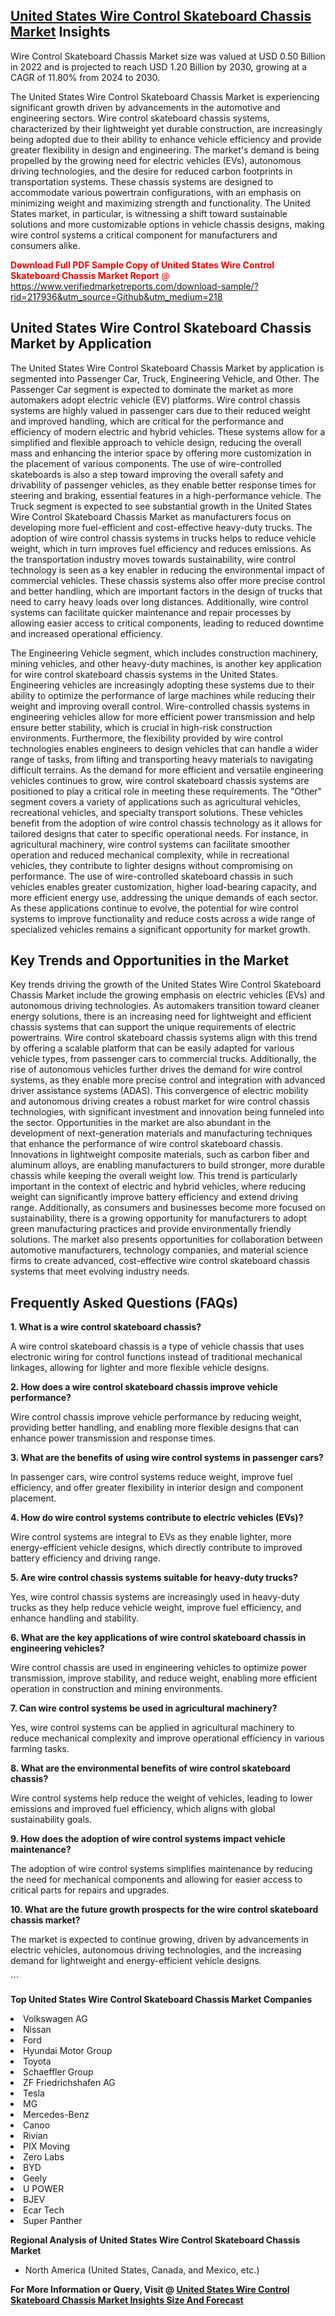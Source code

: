 <h2><a href="https://www.verifiedmarketreports.com/download-sample/?rid=217936&amp;utm_source=Github&amp;utm_medium=218" target="_blank">United States Wire Control Skateboard Chassis Market</a> Insights</h2><p>Wire Control Skateboard Chassis Market size was valued at USD 0.50 Billion in 2022 and is projected to reach USD 1.20 Billion by 2030, growing at a CAGR of 11.80% from 2024 to 2030.</p><p> <p>The United States Wire Control Skateboard Chassis Market is experiencing significant growth driven by advancements in the automotive and engineering sectors. Wire control skateboard chassis systems, characterized by their lightweight yet durable construction, are increasingly being adopted due to their ability to enhance vehicle efficiency and provide greater flexibility in design and engineering. The market's demand is being propelled by the growing need for electric vehicles (EVs), autonomous driving technologies, and the desire for reduced carbon footprints in transportation systems. These chassis systems are designed to accommodate various powertrain configurations, with an emphasis on minimizing weight and maximizing strength and functionality. The United States market, in particular, is witnessing a shift toward sustainable solutions and more customizable options in vehicle chassis designs, making wire control systems a critical component for manufacturers and consumers alike. <p><span class=""><span style="color: #ff0000;"><strong>Download Full PDF Sample Copy of United States Wire Control Skateboard Chassis Market Report</strong> @ </span><a href="https://www.verifiedmarketreports.com/download-sample/?rid=217936&amp;utm_source=Github&amp;utm_medium=218" target="_blank">https://www.verifiedmarketreports.com/download-sample/?rid=217936&amp;utm_source=Github&amp;utm_medium=218</a></span></p></p> <h2>United States Wire Control Skateboard Chassis Market by Application</h2> <p>The United States Wire Control Skateboard Chassis Market by application is segmented into Passenger Car, Truck, Engineering Vehicle, and Other. The Passenger Car segment is expected to dominate the market as more automakers adopt electric vehicle (EV) platforms. Wire control chassis systems are highly valued in passenger cars due to their reduced weight and improved handling, which are critical for the performance and efficiency of modern electric and hybrid vehicles. These systems allow for a simplified and flexible approach to vehicle design, reducing the overall mass and enhancing the interior space by offering more customization in the placement of various components. The use of wire-controlled skateboards is also a step toward improving the overall safety and drivability of passenger vehicles, as they enable better response times for steering and braking, essential features in a high-performance vehicle. The Truck segment is expected to see substantial growth in the United States Wire Control Skateboard Chassis Market as manufacturers focus on developing more fuel-efficient and cost-effective heavy-duty trucks. The adoption of wire control chassis systems in trucks helps to reduce vehicle weight, which in turn improves fuel efficiency and reduces emissions. As the transportation industry moves towards sustainability, wire control technology is seen as a key enabler in reducing the environmental impact of commercial vehicles. These chassis systems also offer more precise control and better handling, which are important factors in the design of trucks that need to carry heavy loads over long distances. Additionally, wire control systems can facilitate quicker maintenance and repair processes by allowing easier access to critical components, leading to reduced downtime and increased operational efficiency. <p>The Engineering Vehicle segment, which includes construction machinery, mining vehicles, and other heavy-duty machines, is another key application for wire control skateboard chassis systems in the United States. Engineering vehicles are increasingly adopting these systems due to their ability to optimize the performance of large machines while reducing their weight and improving overall control. Wire-controlled chassis systems in engineering vehicles allow for more efficient power transmission and help ensure better stability, which is crucial in high-risk construction environments. Furthermore, the flexibility provided by wire control technologies enables engineers to design vehicles that can handle a wider range of tasks, from lifting and transporting heavy materials to navigating difficult terrains. As the demand for more efficient and versatile engineering vehicles continues to grow, wire control skateboard chassis systems are positioned to play a critical role in meeting these requirements. The "Other" segment covers a variety of applications such as agricultural vehicles, recreational vehicles, and specialty transport solutions. These vehicles benefit from the adoption of wire control chassis technology as it allows for tailored designs that cater to specific operational needs. For instance, in agricultural machinery, wire control systems can facilitate smoother operation and reduced mechanical complexity, while in recreational vehicles, they contribute to lighter designs without compromising on performance. The use of wire-controlled skateboard chassis in such vehicles enables greater customization, higher load-bearing capacity, and more efficient energy use, addressing the unique demands of each sector. As these applications continue to evolve, the potential for wire control systems to improve functionality and reduce costs across a wide range of specialized vehicles remains a significant opportunity for market growth. <h2>Key Trends and Opportunities in the Market</h2> <p>Key trends driving the growth of the United States Wire Control Skateboard Chassis Market include the growing emphasis on electric vehicles (EVs) and autonomous driving technologies. As automakers transition toward cleaner energy solutions, there is an increasing need for lightweight and efficient chassis systems that can support the unique requirements of electric powertrains. Wire control skateboard chassis systems align with this trend by offering a scalable platform that can be easily adapted for various vehicle types, from passenger cars to commercial trucks. Additionally, the rise of autonomous vehicles further drives the demand for wire control systems, as they enable more precise control and integration with advanced driver assistance systems (ADAS). This convergence of electric mobility and autonomous driving creates a robust market for wire control chassis technologies, with significant investment and innovation being funneled into the sector. Opportunities in the market are also abundant in the development of next-generation materials and manufacturing techniques that enhance the performance of wire control skateboard chassis. Innovations in lightweight composite materials, such as carbon fiber and aluminum alloys, are enabling manufacturers to build stronger, more durable chassis while keeping the overall weight low. This trend is particularly important in the context of electric and hybrid vehicles, where reducing weight can significantly improve battery efficiency and extend driving range. Additionally, as consumers and businesses become more focused on sustainability, there is a growing opportunity for manufacturers to adopt green manufacturing practices and provide environmentally friendly solutions. The market also presents opportunities for collaboration between automotive manufacturers, technology companies, and material science firms to create advanced, cost-effective wire control skateboard chassis systems that meet evolving industry needs. <h2>Frequently Asked Questions (FAQs)</h2> <p><b>1. What is a wire control skateboard chassis?</b></p> <p>A wire control skateboard chassis is a type of vehicle chassis that uses electronic wiring for control functions instead of traditional mechanical linkages, allowing for lighter and more flexible vehicle designs.</p> <p><b>2. How does a wire control skateboard chassis improve vehicle performance?</b></p> <p>Wire control chassis improve vehicle performance by reducing weight, providing better handling, and enabling more flexible designs that can enhance power transmission and response times.</p> <p><b>3. What are the benefits of using wire control systems in passenger cars?</b></p> <p>In passenger cars, wire control systems reduce weight, improve fuel efficiency, and offer greater flexibility in interior design and component placement.</p> <p><b>4. How do wire control systems contribute to electric vehicles (EVs)?</b></p> <p>Wire control systems are integral to EVs as they enable lighter, more energy-efficient vehicle designs, which directly contribute to improved battery efficiency and driving range.</p> <p><b>5. Are wire control chassis systems suitable for heavy-duty trucks?</b></p> <p>Yes, wire control chassis systems are increasingly used in heavy-duty trucks as they help reduce vehicle weight, improve fuel efficiency, and enhance handling and stability.</p> <p><b>6. What are the key applications of wire control skateboard chassis in engineering vehicles?</b></p> <p>Wire control chassis are used in engineering vehicles to optimize power transmission, improve stability, and reduce weight, enabling more efficient operation in construction and mining environments.</p> <p><b>7. Can wire control systems be used in agricultural machinery?</b></p> <p>Yes, wire control systems can be applied in agricultural machinery to reduce mechanical complexity and improve operational efficiency in various farming tasks.</p> <p><b>8. What are the environmental benefits of wire control skateboard chassis?</b></p> <p>Wire control systems help reduce the weight of vehicles, leading to lower emissions and improved fuel efficiency, which aligns with global sustainability goals.</p> <p><b>9. How does the adoption of wire control systems impact vehicle maintenance?</b></p> <p>The adoption of wire control systems simplifies maintenance by reducing the need for mechanical components and allowing for easier access to critical parts for repairs and upgrades.</p> <p><b>10. What are the future growth prospects for the wire control skateboard chassis market?</b></p> <p>The market is expected to continue growing, driven by advancements in electric vehicles, autonomous driving technologies, and the increasing demand for lightweight and energy-efficient vehicle designs.</p> ```</p><p><strong>Top United States Wire Control Skateboard Chassis Market Companies</strong></p><div data-test-id=""><p><li>Volkswagen AG</li><li> Nissan</li><li> Ford</li><li> Hyundai Motor Group</li><li> Toyota</li><li> Schaeffler Group</li><li> ZF Friedrichshafen AG</li><li> Tesla</li><li> MG</li><li> Mercedes-Benz</li><li> Canoo</li><li> Rivian</li><li> PIX Moving</li><li> Zero Labs</li><li> BYD</li><li> Geely</li><li> U POWER</li><li> BJEV</li><li> Ecar Tech</li><li> Super Panther</li></p><div><strong>Regional Analysis of&nbsp;United States Wire Control Skateboard Chassis Market</strong></div><ul><li dir="ltr"><p dir="ltr">North America&nbsp;(United States, Canada, and Mexico, etc.)</p></li></ul><p><strong>For More Information or Query, Visit @&nbsp;</strong><strong><a href="https://www.verifiedmarketreports.com/product/wire-control-skateboard-chassis-market/?utm_source=Github&amp;utm_medium=218" target="_blank">United States Wire Control Skateboard Chassis Market Insights Size And Forecast</a></strong></p></div>
